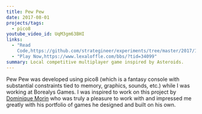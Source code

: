```yaml
---
title: Pew Pew
date: 2017-08-01
projects/tags:
  - pico8
youtube_video_id: UqM3gm63BHI
links:
  - "Read
    Code,https://github.com/strategineer/experiments/tree/master/2017/11/pico-games"
  - "Play Now,https://www.lexaloffle.com/bbs/?tid=34099"
summary: Local competitive multiplayer game inspired by Asteroids.
---
```


Pew Pew was developed using pico8 (which is a fantasy console with substantial
constraints tied to memory, graphics, sounds, etc.) while I was working at
Borealys Games. I was inspired to work on this project by
[Dominique Morin](https://www.linkedin.com/in/dominique-morin-71331621) who was
truly a pleasure to work with and impressed me greatly with his portfolio of
games he designed and built on his own.
